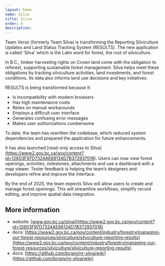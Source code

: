 ```yaml
---
layout: home
name: Silva
title: Silva 
order: 8
description:
---
```


Team Verso (formerly Team Silva) is transforming the Reporting Silviculture Updates and Land Status Tracking System (RESULTS). The new application is called 'Silva' which is the Latin word for forest, the root of silviculture.

In B.C., timber harvesting rights on Crown land come with the obligation to reforest, supporting sustainable forest management. Silva helps meet these obligations by tracking silviculture activities, land investments, and forest conditions. Its data also informs land use decisions and key initiatives.

RESULTS is being transformed because it:

- Is incompatibility with modern browsers
- Has high maintenance costs
- Relies on manual workarounds
- Employs a difficult user interface
- Generates confusing error messages
- Makes user authorizations cumbersome

To date, the team has rewritten the codebase, which reduced system dependencies and prepared the application for future enhancements.

It has also launched [read-only access to Silva] (https://www2.gov.bc.ca/gov/content?id=12603F97D7324AE68134D7B372937016). Users can now view forest openings, activities, milestones, attachments and use a dashboard with a map viewer. Tester feedback is helping the team’s designers and developers refine and improve the interface.

By the end of 2025, the team expects Silva will allow users to create and manage forest openings. This will streamline workflows, simplify record editing, and improve spatial data integration.

## More information
- website: [www.gov.bc.ca/silva](https://www2.gov.bc.ca/gov/content?id=12603F97D7324AE68134D7B372937016)
- docs: [https://www2.gov.bc.ca/gov/content/industry/forestry/managing-our-forest-resources/silviculture/silviculture-reporting-results](https://www2.gov.bc.ca/gov/content/industry/forestry/managing-our-forest-resources/silviculture/silviculture-reporting-results)
- docs: [https://github.com/bcgov/nr-silva/wiki](https://github.com/bcgov/nr-silva/wiki)
